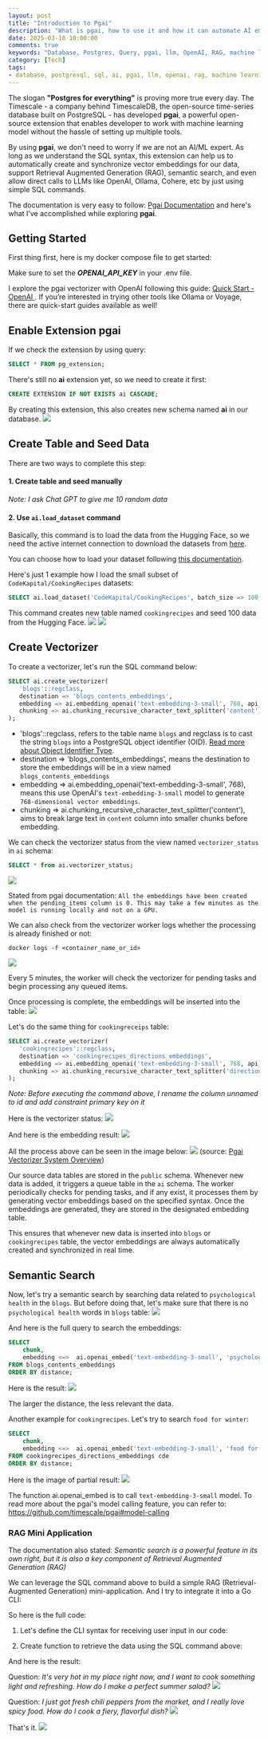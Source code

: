 ```yaml
---
layout: post
title: "Introduction to Pgai"
description: "What is pgai, how to use it and how it can automate AI embedding"
date: 2025-03-18 10:00:00
comments: true
keywords: "Database, Postgres, Query, pgai, llm, OpenAI, RAG, machine learning, ml"
category: [Tech]
tags:
- database, postgresql, sql, ai, pgai, llm, openai, rag, machine learning, ml
---
```



The slogan **"Postgres for everything"** is proving more true every day. The Timescale - a company behind TimescaleDB, the open-source time-series database built on PostgreSQL - has developed **pgai**, a powerful open-source extension that enables developer to work with machine learning model without the hassle of setting up multiple tools.

By using **pgai**, we don't need to worry if we are not an AI/ML expert. As long as we understand the SQL syntax, this extension can help us to automatically create and synchronize vector embeddings for our data, support Retrieval Augmented Generation (RAG), semantic search, and even allow direct calls to LLMs like OpenAI, Ollama, Cohere, etc by just using simple SQL commands.

The documentation is very easy to follow: <a href="https://github.com/timescale/pgai" target="_blank"> Pgai Documentation</a> and here's what I’ve accomplished while exploring **pgai**.

## Getting Started 
First thing first, here is my docker compose file to get started:
<script src="https://gist.github.com/ameliarahman/132c3d6f246f6e6c2fc09728af9cbf6e.js"></script>
Make sure to set the ***OPENAI_API_KEY*** in your .env file. 

I explore the pgai vectorizer with OpenAI following this guide: <a href="https://github.com/timescale/pgai/blob/main/docs/vectorizer/quick-start-openai.md" target="_blank"> Quick Start - OpenAI </a>. If you’re interested in trying other tools like Ollama or Voyage, there are quick-start guides available as well!

## Enable Extension **pgai**
If we check the extension by using query:
```sql
SELECT * FROM pg_extension;
```

There's still no **ai** extension yet, so we need to create it first:

```sql
CREATE EXTENSION IF NOT EXISTS ai CASCADE;
```
By creating this extension, this also creates new schema named **ai** in our database.
![](../assets/img/pgai/schema.png)

## Create Table and Seed Data
There are two ways to complete this step:

#### 1. Create table and seed manually

<script src="https://gist.github.com/ameliarahman/f808f72b1b3c9c97aa0dc7f365b7174b.js"></script>

_Note: I ask Chat GPT to give me 10 random data_


#### 2. Use `ai.load_dataset` command

Basically, this command is to load the data from the Hugging Face, so we need the active internet connection to download the datasets from <a href="https://huggingface.co/datasets/" target="_blank">here</a>.

You can choose how to load your dataset following <a href="https://github.com/timescale/pgai/blob/main/docs/utils/load_dataset_from_huggingface.md" target="_blank">this documentation</a>.

Here's just 1 example how I load the small subset of `CodeKapital/CookingRecipes` datasets:

```sql
SELECT ai.load_dataset('CodeKapital/CookingRecipes', batch_size => 100, max_batches => 1);
```

This command creates new table named `cookingrecipes` and seed 100 data from the Hugging Face.
![](../assets/img/pgai/table_1.png)
![](../assets/img/pgai/column_and_data.png)

## Create Vectorizer

To create a vectorizer, let's run the SQL command below:

```sql
SELECT ai.create_vectorizer(
   'blogs'::regclass,
   destination => 'blogs_contents_embeddings',
   embedding => ai.embedding_openai('text-embedding-3-small', 768, api_key_name=>'OPENAI_API_KEY'),
   chunking => ai.chunking_recursive_character_text_splitter('content')
);
```
- 'blogs'::regclass, refers to the table name `blogs` and regclass is to cast the string `blogs` into a PostgreSQL object identifier (OID). <a href="https://www.postgresql.org/docs/current/datatype-oid.html" target="_blank">Read more about Object Identifier Type</a>.
- destination => 'blogs_contents_embeddings', means the destination to store the embeddings will be in a view named `blogs_contents_embeddings`
- embedding => ai.embedding_openai('text-embedding-3-small', 768), means this use OpenAI's `text-embedding-3-small` model to generate `768-dimensional vector embeddings`.
- chunking => ai.chunking_recursive_character_text_splitter('content'), aims to break large text in `content` column into smaller chunks before embedding.

We can check the vectorizer status from the view named `vectorizer_status` in `ai` schema:
```sql
SELECT * from ai.vectorizer_status;
```
![](../assets/img/pgai/vectorizer_status.png)

Stated from pgai documentation: 
`All the embeddings have been created when the pending_items column is 0. This may take a few minutes as the model is running locally and not on a GPU.`

We can also check from the vectorizer worker logs whether the processing is already finished or not:

```
docker logs -f <container_name_or_id>
```
![](../assets/img/pgai/container_vectorizer.png)

Every 5 minutes, the worker will check the vectorizer for pending tasks and begin processing any queued items.

Once processing is complete, the embeddings will be inserted into the table:
![](../assets/img/pgai/embedding_1.png)

Let's do the same thing for `cookingreceips` table:
```sql
SELECT ai.create_vectorizer(
   'cookingrecipes'::regclass,
   destination => 'cookingrecipes_directions_embeddings',
   embedding => ai.embedding_openai('text-embedding-3-small', 768, api_key_name=>'OPENAI_API_KEY'),
   chunking => ai.chunking_recursive_character_text_splitter('directions')
);
```

_Note: Before executing the command above, I rename the column unnamed to id and add constraint primary key on it_

Here is the vectorizer status:
![](../assets/img/pgai/vectorizer_status_2.png)

And here is the embedding result:
![](../assets/img/pgai/embedding_2.png)


All the process above can be seen in the image below:
![](../assets/img/pgai/pgai_architecture.png)
(source: 
<a href="https://www.linkedin.com/feed/update/urn:li:activity:7257016489830961153/" target="_blank">Pgai Vectorizer System Overview</a>)

Our source data tables are stored in the `public` schema. Whenever new data is added, it triggers a queue table in the `ai` schema. The worker periodically checks for pending tasks, and if any exist, it processes them by generating vector embeddings based on the specified syntax. Once the embeddings are generated, they are stored in the designated embedding table.

This ensures that whenever new data is inserted into `blogs` or `cookingrecipes` table, the vector embeddings are always automatically created and synchronized in real time.

## Semantic Search
Now, let's try a semantic search by searching data related to `psychological health` in the `blogs`. But before doing that, let's make sure that there is no `psychological health` words in `blogs` table:
![](../assets/img/pgai/check_1.png)

And here is the full query to search the embeddings: 

```sql
SELECT
    chunk,
    embedding <=>  ai.openai_embed('text-embedding-3-small', 'psychological health', dimensions=>768) as distance
FROM blogs_contents_embeddings
ORDER BY distance;
```

Here is the result:
![](../assets/img/pgai/result_1.png)

The larger the distance, the less relevant the data.

Another example for `cookingrecipes`. Let's try to search `food for winter`:

```sql
SELECT
    chunk,
    embedding <=>  ai.openai_embed('text-embedding-3-small', 'food for winter', dimensions=>768) as distance
FROM cookingrecipes_directions_embeddings cde
ORDER BY distance;
```
Here is the image of partial result:
![](../assets/img/pgai/result_2.png)

The function ai.openai_embed is to call `text-embedding-3-small` model. To read more about the pgai's model calling feature, you can refer to: https://github.com/timescale/pgai#model-calling
### RAG Mini Application

The documentation also stated: _Semantic search is a powerful feature in its own right, but it is also a key component of Retrieval Augmented Generation (RAG)_

We can leverage the SQL command above to build a simple RAG (Retrieval-Augmented Generation) mini-application. And I try to integrate it into a Go CLI:

So here is the full code:

1. Let's define the CLI syntax for receiving user input in our code:
<script src="https://gist.github.com/ameliarahman/4077659c285266d8050b3bd5ca696dfb.js"></script>

2. Create function to retrieve the data using the SQL command above:
<script src="https://gist.github.com/ameliarahman/bbeb4790e92318815da3b3c98e765a91.js"></script>

And here is the result:

Question: _It's very hot in my
place right now, and I want to cook something light and refreshing. How do I make a perfect summer salad?_
![](../assets/img/pgai/rag_1.png)

Question: _I just got fresh chili peppers from the market, and I really love spicy food. How do I cook a fiery, flavorful dish?_
![](../assets/img/pgai/rag_2.png)

That's it.
![](../assets/img/pgai/rag_3.png)







